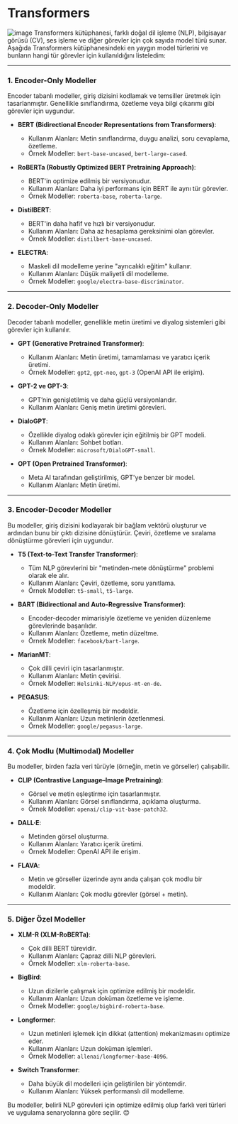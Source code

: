 # Transformers

![image](https://github.com/user-attachments/assets/88f3517e-2de2-4456-8786-a1ffc31259b2)
Transformers kütüphanesi, farklı doğal dil işleme (NLP), bilgisayar görüsü (CV), ses işleme ve diğer görevler için çok sayıda model türü sunar. Aşağıda Transformers kütüphanesindeki en yaygın model türlerini ve bunların hangi tür görevler için kullanıldığını listeledim:

---

### **1. Encoder-Only Modeller**
Encoder tabanlı modeller, giriş dizisini kodlamak ve temsiller üretmek için tasarlanmıştır. Genellikle sınıflandırma, özetleme veya bilgi çıkarımı gibi görevler için uygundur.

- **BERT (Bidirectional Encoder Representations from Transformers)**:
  - Kullanım Alanları: Metin sınıflandırma, duygu analizi, soru cevaplama, özetleme.
  - Örnek Modeller: `bert-base-uncased`, `bert-large-cased`.

- **RoBERTa (Robustly Optimized BERT Pretraining Approach)**:
  - BERT'in optimize edilmiş bir versiyonudur.
  - Kullanım Alanları: Daha iyi performans için BERT ile aynı tür görevler.
  - Örnek Modeller: `roberta-base`, `roberta-large`.

- **DistilBERT**:
  - BERT'in daha hafif ve hızlı bir versiyonudur.
  - Kullanım Alanları: Daha az hesaplama gereksinimi olan görevler.
  - Örnek Modeller: `distilbert-base-uncased`.

- **ELECTRA**:
  - Maskeli dil modelleme yerine "ayrıcalıklı eğitim" kullanır.
  - Kullanım Alanları: Düşük maliyetli dil modelleme.
  - Örnek Modeller: `google/electra-base-discriminator`.

---

### **2. Decoder-Only Modeller**
Decoder tabanlı modeller, genellikle metin üretimi ve diyalog sistemleri gibi görevler için kullanılır.

- **GPT (Generative Pretrained Transformer)**:
  - Kullanım Alanları: Metin üretimi, tamamlaması ve yaratıcı içerik üretimi.
  - Örnek Modeller: `gpt2`, `gpt-neo`, `gpt-3` (OpenAI API ile erişim).

- **GPT-2 ve GPT-3**:
  - GPT’nin genişletilmiş ve daha güçlü versiyonlarıdır.
  - Kullanım Alanları: Geniş metin üretimi görevleri.

- **DialoGPT**:
  - Özellikle diyalog odaklı görevler için eğitilmiş bir GPT modeli.
  - Kullanım Alanları: Sohbet botları.
  - Örnek Modeller: `microsoft/DialoGPT-small`.

- **OPT (Open Pretrained Transformer)**:
  - Meta AI tarafından geliştirilmiş, GPT'ye benzer bir model.
  - Kullanım Alanları: Metin üretimi.

---

### **3. Encoder-Decoder Modeller**
Bu modeller, giriş dizisini kodlayarak bir bağlam vektörü oluşturur ve ardından bunu bir çıktı dizisine dönüştürür. Çeviri, özetleme ve sıralama dönüştürme görevleri için uygundur.

- **T5 (Text-to-Text Transfer Transformer)**:
  - Tüm NLP görevlerini bir "metinden-mete dönüştürme" problemi olarak ele alır.
  - Kullanım Alanları: Çeviri, özetleme, soru yanıtlama.
  - Örnek Modeller: `t5-small`, `t5-large`.

- **BART (Bidirectional and Auto-Regressive Transformer)**:
  - Encoder-decoder mimarisiyle özetleme ve yeniden düzenleme görevlerinde başarılıdır.
  - Kullanım Alanları: Özetleme, metin düzeltme.
  - Örnek Modeller: `facebook/bart-large`.

- **MarianMT**:
  - Çok dilli çeviri için tasarlanmıştır.
  - Kullanım Alanları: Metin çevirisi.
  - Örnek Modeller: `Helsinki-NLP/opus-mt-en-de`.

- **PEGASUS**:
  - Özetleme için özelleşmiş bir modeldir.
  - Kullanım Alanları: Uzun metinlerin özetlenmesi.
  - Örnek Modeller: `google/pegasus-large`.

---

### **4. Çok Modlu (Multimodal) Modeller**
Bu modeller, birden fazla veri türüyle (örneğin, metin ve görseller) çalışabilir.

- **CLIP (Contrastive Language–Image Pretraining)**:
  - Görsel ve metin eşleştirme için tasarlanmıştır.
  - Kullanım Alanları: Görsel sınıflandırma, açıklama oluşturma.
  - Örnek Modeller: `openai/clip-vit-base-patch32`.

- **DALL·E**:
  - Metinden görsel oluşturma.
  - Kullanım Alanları: Yaratıcı içerik üretimi.
  - Örnek Modeller: OpenAI API ile erişim.

- **FLAVA**:
  - Metin ve görseller üzerinde aynı anda çalışan çok modlu bir modeldir.
  - Kullanım Alanları: Çok modlu görevler (görsel + metin).

---

### **5. Diğer Özel Modeller**

- **XLM-R (XLM-RoBERTa)**:
  - Çok dilli BERT türevidir.
  - Kullanım Alanları: Çapraz dilli NLP görevleri.
  - Örnek Modeller: `xlm-roberta-base`.

- **BigBird**:
  - Uzun dizilerle çalışmak için optimize edilmiş bir modeldir.
  - Kullanım Alanları: Uzun doküman özetleme ve işleme.
  - Örnek Modeller: `google/bigbird-roberta-base`.

- **Longformer**:
  - Uzun metinleri işlemek için dikkat (attention) mekanizmasını optimize eder.
  - Kullanım Alanları: Uzun doküman işlemleri.
  - Örnek Modeller: `allenai/longformer-base-4096`.

- **Switch Transformer**:
  - Daha büyük dil modelleri için geliştirilen bir yöntemdir.
  - Kullanım Alanları: Yüksek performanslı dil modelleme.

Bu modeller, belirli NLP görevleri için optimize edilmiş olup farklı veri türleri ve uygulama senaryolarına göre seçilir. 😊
